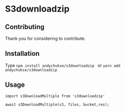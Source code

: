 # S3downloadzip

## Contributing

Thank you for considering to contribute.

## Installation

Type ```npm install andychukse/s3downloadzip ``` or ```yarn add andychukse/s3downloadzip``` 


## Usage

```
import s3DownloadMultiple from 's3downloadzip'

await s3DownloadMultiple(s3, files, bucket,res);

```